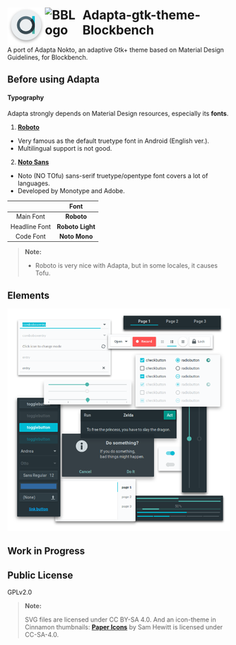 <img src="https://github.com/adapta-project/adapta-github-resources/blob/master/images/logo_thumb.png" alt="ANLogo" align="left" /> <img src="https://github.com/JannisX11/blockbench/blob/master/assets/logo_cutout.svg" alt="BBLogo" width=85 height=85/ align="left"> Adapta-gtk-theme-Blockbench
======

A port of Adapta Nokto, an adaptive Gtk+ theme based on Material Design Guidelines, for Blockbench.


Before using Adapta
-------------------

#### Typography

Adapta strongly depends on Material Design resources, especially its **fonts**.

 1. [**Roboto**](https://fonts.google.com/specimen/Roboto)
   - Very famous as the default truetype font in Android (English ver.).
   - Multilingual support is not good.

 2. [**Noto Sans**](https://fonts.google.com/specimen/Noto+Sans)
   - Noto (NO TOfu) sans-serif truetype/opentype font covers a lot of languages.
   - Developed by Monotype and Adobe.

| |Font|
|:-----:|:-----:|
|Main Font|**Roboto**|
|Headline Font|**Roboto Light**|
|Code Font|**Noto Mono**|

> **Note:**
>
> * Roboto is very nice with Adapta, but in some locales, it causes Tofu.



Elements
--------
![Materials](https://github.com/adapta-project/adapta-github-resources/blob/master/images/Materials.png)



Work in Progress
----------------

Public License
--------------
 GPLv2.0

 > **Note:**
 >
 > SVG files are licensed under CC BY-SA 4.0.
 > And an icon-theme in Cinnamon thumbnails:
 > [**Paper Icons**](http://snwh.org/paper/icons) by Sam Hewitt is licensed under CC-SA-4.0.
